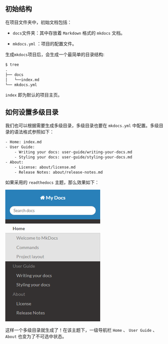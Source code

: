 ## 初始结构

在项目文件夹中，初始文档包括：

- `docs`文件夹：其中存放着 `Markdown` 格式的 `mkdocs` 文档。

- `mkdocs.yml` ：项目的配置文件。

生成`mkdocs`项目后，会生成一个最简单的目录结构:

``` .
$ tree
.
├── docs
│   └──index.md
└── mkdocs.yml
```

 `index` 即为默认的项目主页。

## 如何设置多级目录

我们也可以根据需要生成多级目录，多级目录也要在 `mkdocs.yml` 中配置。多级目录的语法格式参照如下：

```nav:
- Home: index.md
- User Guide:
    - Writing your docs: user-guide/writing-your-docs.md
    - Styling your docs: user-guide/styling-your-docs.md
- About:
    - License: about/license.md
    - Release Notes: about/release-notes.md
```

如果采用的 `readthedocs` 主题，那么效果如下：

![图片](多级目录.png)

这样一个多级目录就生成了！在该主题下，一级导航栏 `Home` 、 `User Guide` 、 `About` 也变为了不可选中状态。
